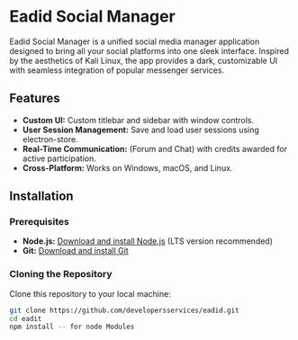 # Eadid Social Manager

Eadid Social Manager is a unified social media manager application designed to bring all your social platforms into one sleek interface. Inspired by the aesthetics of Kali Linux, the app provides a dark, customizable UI with seamless integration of popular messenger services.

## Features

- **Custom UI:** Custom titlebar and sidebar with window controls.
- **User Session Management:** Save and load user sessions using electron-store.
- **Real-Time Communication:** (Forum and Chat) with credits awarded for active participation.
- **Cross-Platform:** Works on Windows, macOS, and Linux.

## Installation

### Prerequisites

- **Node.js:** [Download and install Node.js](https://nodejs.org/) (LTS version recommended)
- **Git:** [Download and install Git](https://git-scm.com/)

### Cloning the Repository

Clone this repository to your local machine:

```bash
git clone https://github.com/developersservices/eadid.git
cd eadit
npm install -- for node Modules
